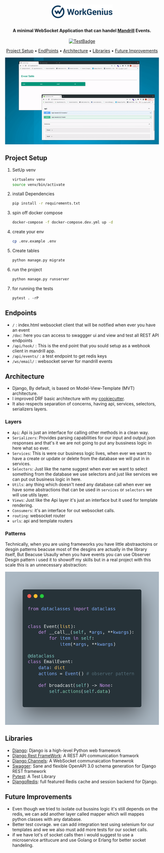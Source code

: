 
<h1 align="center">
  <br>
  <a href="https://www.workgenius.com/de/"><img src="readme.png" alt="WorkGenius" width="200"></a>
</h1>

<h4 align="center">A minimal WebSocket Application that can handel <a href="https://mandrillapp.com/" target="_blank">Mandrill</a> Events.</h4>

<p align="center">
  <a href="https://github.com/amirbahador-hub/WorkGenius/actions/workflows/tests.yml/badge.svg">
    <img src="https://github.com/amirbahador-hub/WorkGenius/actions/workflows/tests.yml/badge.svg"
         alt="TestBadge">
  </a>
</p>

<p align="center">
  <a href="#project-setup">Project Setup</a> •
  <a href="#endpoints">EndPoints</a> •
  <a href="#architecture">Architecture</a> •
  <a href="#libraries">Libraries</a> •
  <a href="#future-improvements">Future Improvements</a>
</p>

![screenshot](readme.gif)
## Project Setup


1. SetUp venv

    ```bash
    virtualenv venv
    source venv/bin/activate
    ```

2. install Dependencies
    ```bash
    pip install -r requirements.txt
    ```

3. spin off docker compose
    ```bash
    docker-compose -f docker-compose.dev.yml up -d
    ```

4. create your env
    ```bash
    cp .env.example .env
    ```

5. Create tables
    ```bash
    python manage.py migrate
    ```


6. run the project
    ```bash
    python manage.py runserver
    ```

7. for running the tests
    ```
    pytest . -rP
    ```

## Endpoints
- `/` : index.html websocket client that will be notified when ever you have an event
- `/doc`: here you can access to swaggger ui and view and test all REST API endpoints
- `/api/hook/` : This is the end point that you sould setup as a webhook client in mandrill app.
- `/api/events/` : a test endpoint to get redis keys
- `/ws/email/` : websocket server for mandrill events
## Architecture
- Django, By default, is based on Model-View-Template (MVT) architecture.
- I improved DRF basic architecture with my [cookiecutter](https://github.com/amirbahador-hub/django_style_guide).
- It also respects separation of concerns, having api, services, selectors, serializers layers.

### Layers
- `Api`: Api is just an interface for calling other methods in a clean way.
- `Serializers`: Provides parsing capabilities for our input and output json responses and that's it we are not going to put any bussiness logic in here what so ever.
- `Services`: This is were our business logic lives, when ever we want to have a create or update or delete from the database we will put in in services.
- `Selectors`: Just like the name suggest when ever we want to select  something from the database we use selectors and just like services we  can put out business logic in here.
- `Utils`: any thing which doesn't need any database call when ever we  have some abstractions that can be used in `services` or `selectors` we will  use utils layer.
- `Views`: Just like the Api layer it's just an interface but it used for template rendering.
- `Consumers`: it's an interface for out websocket calls.
- `routing`: websocket router
- `urls`: api and template routers

### Patterns
Technically, when you are using frameworks you have little abstraactoins or desgin patterns beacuse most of the desgins are actually  in the library itself, But Beacuse Usaully when you have events you can use Observer Desgin pattern i used it to showoff my skills but in a real project with this scale this is an unnecessary abstraction:

![Observer Pattern](carbon.png)


## Libraries
- [Django](https://github.com/django/django): Django is a high-level Python web framework
- [Django Rest FrameWork](https://github.com/encode/django-rest-framework): A REST API communication framwork
- [Django Channels](https://github.com/django/channels): A WebSocket communaication framewrok
- [Swagger](https://github.com/tfranzel/drf-spectacular): Sane and flexible OpenAPI 3.0 schema generation for Django REST framework
- [Pytest](https://docs.pytest.org/en/7.2.x/): A Test Library
- [DjangoRedis](https://github.com/jazzband/django-redis): full featured Redis cache and session backend for Django.


## Future Improvements
-  Even though we tried to isolate out bussins logic it's still depends on the redis, we can add another layer called mapper which will mappes python classes with any database.
- Better test covrage. we can add integration test using selenium for our templates and we we also must add more tests for our socket calls. 
- if we have lot's of socket calls then i would suggest to use a microservice artitucure and use Golang or Erlang for better socket handeling.
